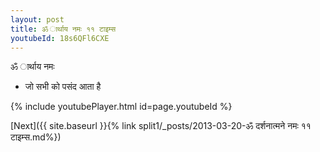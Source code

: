 ```yaml
---
layout: post
title: ॐ ार्थाय नमः ११ टाइम्स
youtubeId: 18s6QFl6CXE
---
```

 
 
 ॐ ार्थाय नमः  
 
 -  जो सभी को पसंद आता है 
 
  
 
  
 
 
 
 
 
 


{% include youtubePlayer.html id=page.youtubeId %}
 
[Next]({{ site.baseurl }}{% link  split1/_posts/2013-03-20-ॐ दर्शनात्मने नमः ११ टाइम्स.md%})
 

